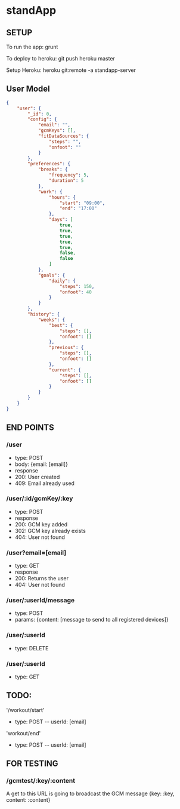# standApp

## SETUP
To run the app:
grunt

To deploy to heroku:
git push heroku master

Setup Heroku:
heroku git:remote -a standapp-server

## User Model
```json
{
    "user": {
        "_id": 0,
        "config": {
            "email": "",
            "gcmKeys": [],
            "fitDataSources": {
                "steps": "",
                "onfoot": ""
            }
        },
        "preferences": {
            "breaks": {
                "frequency": 5,
                "duration": 5
            },
            "work": {
                "hours": {
                    "start": "09:00",
                    "end": "17:00"
                },
                "days": [
                    true,
                    true,
                    true,
                    true,
                    true,
                    false,
                    false
                ]
            },
            "goals": {
                "daily": {
                    "steps": 150,
                    "onfoot": 40
                }
            }
        },
        "history": {
            "weeks": {
                "best": {
                    "steps": [],
                    "onfoot": []
                },
                "previous": {
                    "steps": [],
                    "onfoot": []
                },
                "current": {
                    "steps": [],
                    "onfoot": []
                }
            }
        }
    }
}
```

## END POINTS
### /user
- type: POST
- body: {email: [email]}
- response
 - 200: User created
 - 409: Email already used

### /user/:id/gcmKey/:key
- type: POST
- response
 - 200: GCM key added
 - 302: GCM key already exists
 - 404: User not found

### /user?email=[email]
 - type: GET
 - response
  - 200: Returns the user
  - 404: User not found


### /user/:userId/message
- type: POST
- params: {content: [message to send to all registered devices]}

### /user/:userId
- type: DELETE

### /user/:userId
- type: GET

## TODO:
'/workout/start'
- type: POST
-- userId: [email]

'workout/end'
- type: POST
-- userId: [email]


## FOR TESTING
### /gcmtest/:key/:content
A get to this URL is going to broadcast the GCM message {key: :key, content: :content}